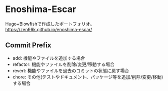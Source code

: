 # Enoshima-Escar

Hugo+Blowfishで作成したポートフォリオ。  
https://zen96k.github.io/enoshima-escar/

## Commit Prefix

* add: 機能やファイルを追加する場合
* refactor: 機能やファイルを削除/変更/移動する場合
* revert: 機能やファイルを過去のコミットの状態に戻す場合
* chore: その他(テストやドキュメント、パッケージ等を追加/削除/変更/移動)する場合
